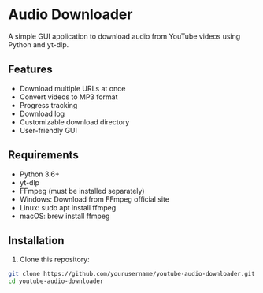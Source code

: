 # Audio Downloader

A simple GUI application to download audio from YouTube videos using Python and yt-dlp.

## Features

- Download multiple URLs at once
- Convert videos to MP3 format
- Progress tracking
- Download log
- Customizable download directory
- User-friendly GUI

## Requirements

- Python 3.6+
- yt-dlp
- FFmpeg (must be installed separately)
- Windows: Download from FFmpeg official site
- Linux: sudo apt install ffmpeg
- macOS: brew install ffmpeg
## Installation

1. Clone this repository:
```bash
git clone https://github.com/yourusername/youtube-audio-downloader.git
cd youtube-audio-downloader
